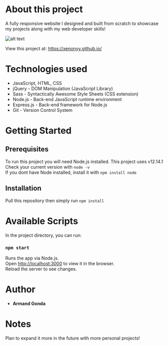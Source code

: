 # About this project

A fully responsive website I designed and built from scratch to showcase my projects along with my web developer skills!
                     
![alt text](https://i.gyazo.com/9810dbc22aa8081d670dd0e0a27e035d.png)

View this project at: https://xenonyy.github.io/

# Technologies used

* JavaScript, HTML, CSS
* jQuery - DOM Manipulation (JavaScript Library)
* Sass - Syntactically Awesome Style Sheets (CSS extension)
* Node.js - Back-end JavaScript runtime environment
* Express.js - Back-end framework for Node.js
* Git - Version Control System

# Getting Started
## Prerequisites

To run this project you will need Node.js installed. This project uses v12.14.1\
Check your current version with ``` node -v ```\
If you dont have Node installed, install it with ``` npm install node ```
## Installation

Pull this repository then simply run ``` npm install ```

# Available Scripts

In the project directory, you can run:

### `npm start`

Runs the app via Node.js.\
Open [http://localhost:3000](http://localhost:3000) to view it in the browser.\
Reload the server to see changes.

# Author

* **Armand Gonda**

# Notes
Plan to expand it more in the future with more personal projects!
